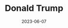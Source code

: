 ---
title: "Donald Trump"
cc-type: person
date: 2023-06-07
hashtag: donald-trump
tags:
  - American
  - politician
  - presidential candidate
  - president
  - human being
  - alive at the moment
---